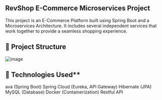 ## **RevShop E-Commerce Microservices Project**

This project is an E-Commerce Platform built using Spring Boot and a Microservices Architecture. It includes several independent services that work together to provide a seamless shopping experience.

## **📂 Project Structure**

![image](https://github.com/user-attachments/assets/5fd58185-0b4c-4211-8087-f033c322649a)


## 🚀 Technologies Used**

ava (Spring Boot)
Spring Cloud (Eureka, API Gateway)
Hibernate (JPA)
MySQL (Database)
Docker (Containerization)
Restful API

